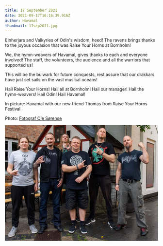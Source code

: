 ```yaml
---
title: 17 September 2021
date: 2021-09-17T16:16:39.916Z
author: Havamal
thumbnail: 17sep2021.jpg
---
```


Einherjars and Valkyries of Odin's wisdom, heed!
The ravens brings thanks to the joyous occasion that was Raise Your Horns at Bornholm!

We, the hymn-weavers of Havamal, gives thanks to each and everyone involved!
The staff, the volunteers, the audience and all the warriors that supported us!

This will be the bulwark for future conquests, rest assure that our drakkars have just set sails on the vast musical oceans!

Hail Raise Your Horns! Hail all at Bornholm! Hail our manager! Hail the hymn-weavers! Hail Odin! Hail Havamal!

In picture:
Havamal with our new friend Thomas from Raise Your Horns Festival

Photo:
[Fotograf Ole Sørense](https://www.facebook.com/Fotoole)

![17sep2021.jpg](./17sep2021.jpg)

